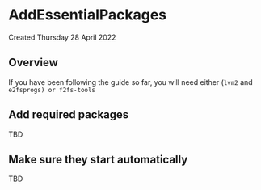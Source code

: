 # AddEssentialPackages

Created Thursday 28 April 2022

Overview
--------

If you have been following the guide so far, you will need either (``lvm2`` and ``e2fsprogs) or f2fs-tools``

Add required packages
---------------------

TBD

Make sure they start automatically
----------------------------------

TBD
